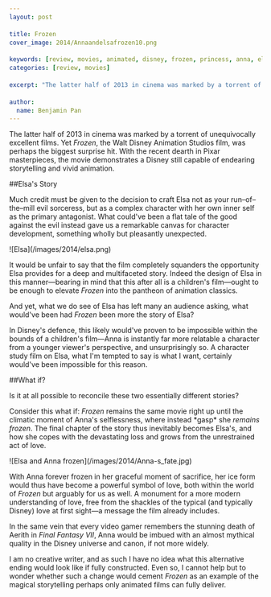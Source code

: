 ```yaml
---
layout: post

title: Frozen
cover_image: 2014/Annaandelsafrozen10.png

keywords: [review, movies, animated, disney, frozen, princess, anna, elsa]
categories: [review, movies]

excerpt: "The latter half of 2013 in cinema was marked by a torrent of unequivocally excellent films. Yet *Frozen*, the Walt Disney Animation Studios film, was perhaps the biggest surprise hit."

author:
  name: Benjamin Pan
---
```


The latter half of 2013 in cinema was marked by a torrent of unequivocally excellent films. Yet *Frozen*, the Walt Disney Animation Studios film, was perhaps the biggest surprise hit. With the recent dearth in Pixar masterpieces, the movie demonstrates a Disney still capable of endearing storytelling and vivid animation.

##Elsa's Story

Much credit must be given to the decision to craft Elsa not as your run–of–the–mill evil sorceress, but as a complex character with her own inner self as the primary antagonist. What could've been a flat tale of the good against the evil instead gave us a remarkable canvas for character development, something wholly but pleasantly unexpected.

<div class="full">
![Elsa](/images/2014/elsa.png)
</div>

It would be unfair to say that the film completely squanders the opportunity Elsa provides for a deep and multifaceted story. Indeed the design of Elsa in this manner—bearing in mind that this after all is a children's film—ought to be enough to elevate *Frozen* into the pantheon of animation classics.

And yet, what we do see of Elsa has left many an audience asking, what would've been had *Frozen* been more the story of Elsa?

In Disney's defence, this likely would've proven to be impossible within the bounds of a children's film—Anna is instantly far more relatable a character from a younger viewer's perspective, and unsurprisingly so. A character study film on Elsa, what I'm tempted to say is what I want, certainly would've been impossible for this reason.

##What if?

Is it at all possible to reconcile these two essentially different stories?

Consider this what if: *Frozen* remains the same movie right up until the climatic moment of Anna's selflessness, where instead \*gasp\* she *remains frozen*. The final chapter of the story thus inevitably becomes Elsa's, and how she copes with the devastating loss and grows from the unrestrained act of love.

<div class="full">
![Elsa and Anna frozen](/images/2014/Anna-s_fate.jpg)
</div>

With Anna forever frozen in her graceful moment of sacrifice, her ice form would thus have become a powerful symbol of love, both within the world of *Frozen* but arguably for us as well. A monument for a more modern understanding of love, free from the shackles of the typical (and typically Disney) love at first sight—a message the film already includes.

In the same vein that every video gamer remembers the stunning death of Aerith in *Final Fantasy VII*, Anna would be imbued with an almost mythical quality in the Disney universe and canon, if not more widely.

I am no creative writer, and as such I have no idea what this alternative ending would look like if fully constructed. Even so, I cannot help but to wonder whether such a change would cement *Frozen* as an example of the magical storytelling perhaps only animated films can fully deliver.
